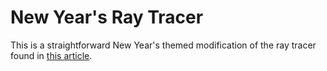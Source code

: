 # New Year's Ray Tracer

This is a straightforward New Year's themed modification of the ray tracer found in [this article](https://fabiensanglard.net/postcard_pathtracer/).
